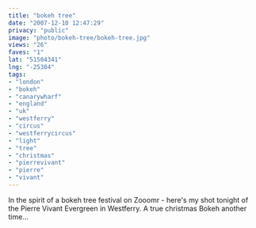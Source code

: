 ```yaml
---
title: "bokeh tree"
date: "2007-12-10 12:47:29"
privacy: "public"
image: "photo/bokeh-tree/bokeh-tree.jpg"
views: "26"
faves: "1"
lat: "51504341"
lng: "-25384"
tags:
- "london"
- "bokeh"
- "canarywharf"
- "england"
- "uk"
- "westferry"
- "circus"
- "westferrycircus"
- "light"
- "tree"
- "christmas"
- "pierrevivant"
- "pierre"
- "vivant"
---
```

In the spirit of a bokeh tree festival on Zooomr - here's my shot tonight of the Pierre Vivant Evergreen in Westferry. A true christmas Bokeh another time...
